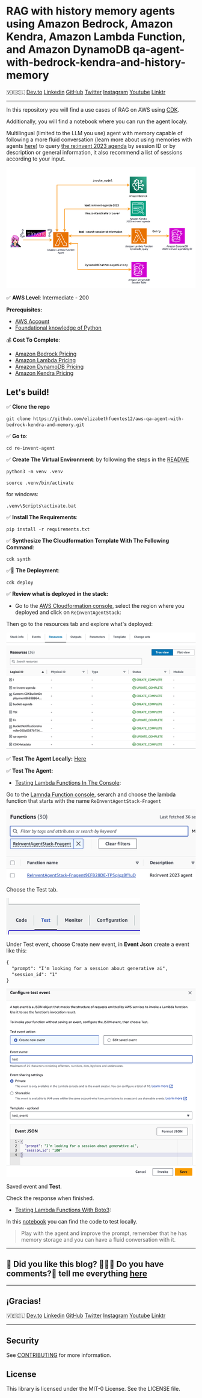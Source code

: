 # RAG with history memory agents using Amazon Bedrock, Amazon Kendra, Amazon Lambda Function, and Amazon DynamoDB qa-agent-with-bedrock-kendra-and-history-memory

🇻🇪🇨🇱 [Dev.to](https://dev.to/elizabethfuentes12) [Linkedin](https://www.linkedin.com/in/lizfue/) [GitHub](https://github.com/elizabethfuentes12/) [Twitter](https://twitter.com/elizabethfue12) [Instagram](https://www.instagram.com/elifue.tech) [Youtube](https://www.youtube.com/channel/UCr0Gnc-t30m4xyrvsQpNp2Q)
[Linktr](https://linktr.ee/elizabethfuentesleone)

---

In this repository you will find a use cases of RAG on AWS using [CDK](https://docs.aws.amazon.com/cdk/v2/guide/home.html). 

Additionally,  you will find a notebook where you can run the agent localy.

Multilingual (limited to the LLM you use) agent with memory capable of following a more fluid conversation (learn more about using memories with agents [here](https://community.aws/posts/working-with-your-live-data-using-langchain)) to query [the re:invent 2023 agenda](https://hub.reinvent.awsevents.com/attendee-portal/catalog/) by session ID or by description or general information, it also recommend a list of sessions according to your input. 

![Digrama parte 1](/imagenes/image_01.png)

✅ **AWS Level**: Intermediate - 200   

**Prerequisites:**

- [AWS Account](https://aws.amazon.com/resources/create-account/?sc_channel=el&sc_campaign=datamlwave&sc_content=cicdcfnaws&sc_geo=mult&sc_country=mult&sc_outcome=acq) 
-  [Foundational knowledge of Python](https://catalog.us-east-1.prod.workshops.aws/workshops/3d705026-9edc-40e8-b353-bdabb116c89c/) 

💰 **Cost To Complete**: 
- [Amazon Bedrock Pricing](https://aws.amazon.com/bedrock/pricing/)
- [Amazon Lambda Pricing](https://aws.amazon.com/lambda/pricing/)
- [Amazon DynamoDB Pricing](https://aws.amazon.com/dynamodb/pricing/)
- [Amazon Kendra Pricing](https://aws.amazon.com/kendra/pricing/)

## Let's build!

✅ **Clone the repo**

```
git clone https://github.com/elizabethfuentes12/aws-qa-agent-with-bedrock-kendra-and-memory.git
```

✅ **Go to**: 

```
cd re-invent-agent
```

✅ **Create The Virtual Environment**: by following the steps in the [README](/re-invent-agent/README.md)

```
python3 -m venv .venv
```

```
source .venv/bin/activate
```
for windows: 

```
.venv\Scripts\activate.bat
```

✅ **Install The Requirements**:

```
pip install -r requirements.txt
```

✅ **Synthesize The Cloudformation Template With The Following Command**:

```
cdk synth
```

✅🚀 **The Deployment**:

```
cdk deploy
```

✅ **Review what is deployed in the stack:** 

- Go to the [AWS Cloudformation console](onsole.aws.amazon.com/cloudformation), select the region where you deployed and click on `ReInventAgentStack`:

Then go to the resources tab and explore what's deployed:

![Digrama parte 1](/imagenes/image_07.jpg)


✅ **Test The Agent Locally:** [Here](re-invent-agent.ipynb)

✅ **Test The Agent:**

- [Testing Lambda Functions In The Console](https://docs.aws.amazon.com/lambda/latest/dg/testing-functions.html):

Go to the [Lamnda Function console](https://console.aws.amazon.com/lambda/home#/functions), serarch and choose the lambda function that starts with the name `ReInventAgentStack-Fnagent`

![Digrama parte 1](/imagenes/image_03.png)

Choose the Test tab.

![Digrama parte 1](/imagenes/image_05.png)

Under Test event, choose Create new event, in **Event Json** create a event like this: 

```
{
  "prompt": "I'm looking for a session about generative ai",
  "session_id": "1"
}
```

![Digrama parte 1](/imagenes/image_04.png)


Saved event and **Test**. 

Check the response when finished. 

- [Testing Lambda Functions With Boto3](https://boto3.amazonaws.com/v1/documentation/api/latest/reference/services/lambda/client/invoke.html):

In this [notebook](/test_lambda_function.ipynb) you can find the code to test locally.

> Play with the agent and improve the prompt, remember that he has memory storage and you can have a fluid conversation with it.


----

## 🚨 Did you like this blog? 👩🏻‍💻 Do you have comments?🎤 tell me everything [here](https://www.pulse.aws/survey/6V3IYE9H)

----

## ¡Gracias!

🇻🇪🇨🇱 [Dev.to](https://dev.to/elizabethfuentes12) [Linkedin](https://www.linkedin.com/in/lizfue/) [GitHub](https://github.com/elizabethfuentes12/) [Twitter](https://twitter.com/elizabethfue12) [Instagram](https://www.instagram.com/elifue.tech) [Youtube](https://www.youtube.com/channel/UCr0Gnc-t30m4xyrvsQpNp2Q)
[Linktr](https://linktr.ee/elizabethfuentesleone)

---

## Security

See [CONTRIBUTING](CONTRIBUTING.md#security-issue-notifications) for more information.

## License

This library is licensed under the MIT-0 License. See the LICENSE file.


